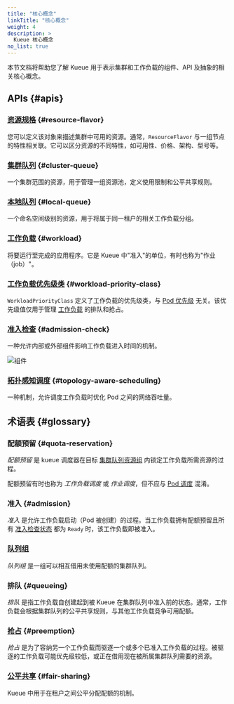 ```yaml
---
title: "核心概念"
linkTitle: "核心概念"
weight: 4
description: >
  Kueue 核心概念
no_list: true
---
```


本节文档将帮助您了解 Kueue 用于表示集群和工作负载的组件、API 及抽象的相关核心概念。

## APIs {#apis}

### [资源规格](/docs/concepts/resource_flavor) {#resource-flavor}

您可以定义该对象来描述集群中可用的资源。通常，`ResourceFlavor` 与一组节点的特性相关联。它可以区分资源的不同特性，如可用性、价格、架构、型号等。

### [集群队列](/docs/concepts/cluster_queue) {#cluster-queue}

一个集群范围的资源，用于管理一组资源池，定义使用限制和公平共享规则。

### [本地队列](/docs/concepts/local_queue) {#local-queue}

一个命名空间级别的资源，用于将属于同一租户的相关工作负载分组。

### [工作负载](/docs/concepts/workload) {#workload}

将要运行至完成的应用程序。它是 Kueue 中"准入"的单位，有时也称为"作业（job）"。

### [工作负载优先级类](/docs/concepts/workload_priority_class) {#workload-priority-class}

`WorkloadPriorityClass` 定义了工作负载的优先级类，与 [Pod 优先级](https://kubernetes.io/zh-cn/docs/concepts/scheduling-eviction/pod-priority-preemption/) 无关。该优先级值仅用于管理 [工作负载](#workload) 的排队和抢占。

### [准入检查](/docs/concepts/admission_check) {#admission-check}

一种允许内部或外部组件影响工作负载进入时间的机制。

![组件](/images/queueing-components.svg)

### [拓扑感知调度](/docs/concepts/topology_aware_scheduling) {#topology-aware-scheduling}

一种机制，允许调度工作负载时优化 Pod 之间的网络吞吐量。

## 术语表 {#glossary}

### 配额预留 {#quota-reservation}

_配额预留_ 是 kueue 调度器在目标 [集群队列资源组](/docs/concepts/cluster_queue/#resource-groups) 内锁定工作负载所需资源的过程。

配额预留有时也称为 _工作负载调度_ 或 _作业调度_，但不应与 [Pod 调度](https://kubernetes.io/zh-cn/docs/concepts/scheduling-eviction/assign-pod-node/) 混淆。

### 准入 {#admission}

_准入_ 是允许工作负载启动（Pod 被创建）的过程。当工作负载拥有配额预留且所有 [准入检查状态](/docs/concepts/admission_check) 都为 `Ready` 时，该工作负载即被准入。

### [队列组](/docs/concepts/cluster_queue#cohort)

_队列组_ 是一组可以相互借用未使用配额的集群队列。

### 排队 {#queueing}

_排队_ 是指工作负载自创建起到被 Kueue 在集群队列中准入前的状态。通常，工作负载会根据集群队列的公平共享规则，与其他工作负载竞争可用配额。

### [抢占](/docs/concepts/preemption) {#preemption}

_抢占_ 是为了容纳另一个工作负载而驱逐一个或多个已准入工作负载的过程。被驱逐的工作负载可能优先级较低，或正在借用现在被所属集群队列需要的资源。

### [公平共享](/docs/concepts/fair_sharing) {#fair-sharing}

Kueue 中用于在租户之间公平分配配额的机制。
